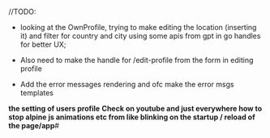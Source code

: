 //TODO:

<!--TODO: Make functionality for the connect (and message) buttons on the ElseProfile -->
<!--TODO: Make the chat app for the web, look in gpt for the idea on how to do it -->
<!--TODO: Check all the paths for compatibility with all kinds of screens and remake the ui depending on that (the ElseProfile is kind of f_ed)-->

- looking at the OwnProfile, trying to make editing the location (inserting it) and filter for country and city using some apis from gpt in go handles for better UX;
- Also need to make the handle for /edit-profile from the form in editing profile

- Add the error messages rendering and ofc make the error msgs templates


**the setting of users profile**
**Check on youtube and just everywhere how to stop alpine js animations etc from like blinking on the startup / reload of the page/app**#
